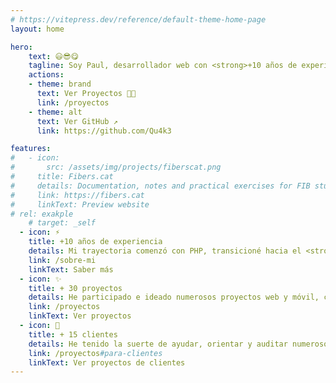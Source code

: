 ```yaml
---
# https://vitepress.dev/reference/default-theme-home-page
layout: home

hero:
    text: 😃😎😋
    tagline: Soy Paul, desarrollador web con <strong>+10 años de experiencia</strong> en ámbitos como el Marketing, el SEO, el Diseño, la Maquetación y el Desarrollo. 
    actions:
    - theme: brand
      text: Ver Proyectos 🧑‍💻
      link: /proyectos
    - theme: alt
      text: Ver GitHub ↗
      link: https://github.com/Qu4k3

features:
#   - icon: 
#       src: /assets/img/projects/fiberscat.png
#     title: Fibers.cat
#     details: Documentation, notes and practical exercises for FIB students (Faculty of Computer Science Barcelona)
#     link: https://fibers.cat
#     linkText: Preview website
# rel: exakple
    # target: _self
  - icon: ⚡️
    title: +10 años de experiencia
    details: Mi trayectoria comenzó con PHP, transicioné hacia el <strong>desarrollo web y móvil con JavaScript y React</strong>, especializándome en la creación de interfaces de usuario y experiencias únicas.
    link: /sobre-mi
    linkText: Saber más  
  - icon: ✨
    title: + 30 proyectos
    details: He participado e ideado numerosos proyectos web y móvil, con las intención de resolver una necesidad o facilitar tareas de la gente.
    link: /proyectos
    linkText: Ver proyectos
  - icon: 🙋
    title: + 15 clientes
    details: He tenido la suerte de ayudar, orientar y auditar numerosos proyectos de emprendedores, dueños de tiendas online, etc. Ofreciendo apoyo, saber y acompañamiento en el proceso de migración o creación de sus productos.
    link: /proyectos#para-clientes
    linkText: Ver proyectos de clientes
---
```


